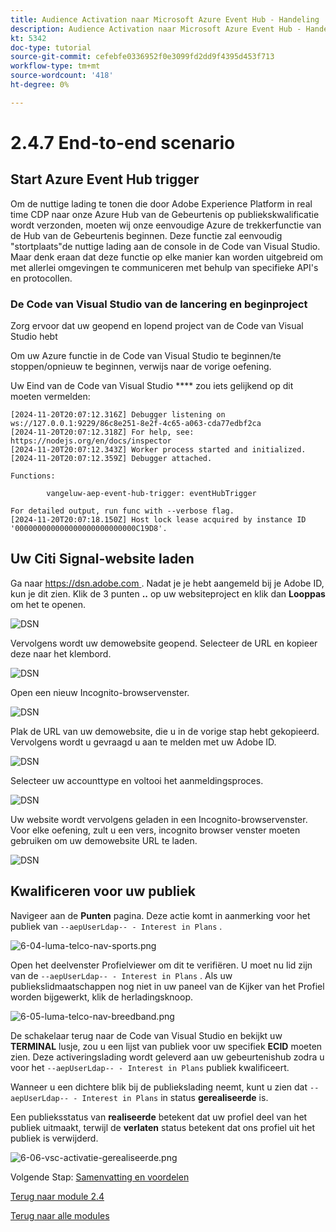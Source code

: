 ```yaml
---
title: Audience Activation naar Microsoft Azure Event Hub - Handeling
description: Audience Activation naar Microsoft Azure Event Hub - Handeling
kt: 5342
doc-type: tutorial
source-git-commit: cefebfe0336952f0e3099fd2dd9f4395d453f713
workflow-type: tm+mt
source-wordcount: '418'
ht-degree: 0%

---
```


# 2.4.7 End-to-end scenario

## Start Azure Event Hub trigger

Om de nuttige lading te tonen die door Adobe Experience Platform in real time CDP naar onze Azure Hub van de Gebeurtenis op publiekskwalificatie wordt verzonden, moeten wij onze eenvoudige Azure de trekkerfunctie van de Hub van de Gebeurtenis beginnen. Deze functie zal eenvoudig &quot;stortplaats&quot;de nuttige lading aan de console in de Code van Visual Studio. Maar denk eraan dat deze functie op elke manier kan worden uitgebreid om met allerlei omgevingen te communiceren met behulp van specifieke API&#39;s en protocollen.

### De Code van Visual Studio van de lancering en beginproject

Zorg ervoor dat uw geopend en lopend project van de Code van Visual Studio hebt

Om uw Azure functie in de Code van Visual Studio te beginnen/te stoppen/opnieuw te beginnen, verwijs naar de vorige oefening.

Uw Eind van de Code van Visual Studio **** zou iets gelijkend op dit moeten vermelden:

```code
[2024-11-20T20:07:12.316Z] Debugger listening on ws://127.0.0.1:9229/86c8e251-8e2f-4c65-a063-cda77edbf2ca
[2024-11-20T20:07:12.318Z] For help, see: https://nodejs.org/en/docs/inspector
[2024-11-20T20:07:12.343Z] Worker process started and initialized.
[2024-11-20T20:07:12.359Z] Debugger attached.

Functions:

        vangeluw-aep-event-hub-trigger: eventHubTrigger

For detailed output, run func with --verbose flag.
[2024-11-20T20:07:18.150Z] Host lock lease acquired by instance ID '000000000000000000000000000C19D8'.
```

## Uw Citi Signal-website laden

Ga naar [ https://dsn.adobe.com ](https://dsn.adobe.com). Nadat je je hebt aangemeld bij je Adobe ID, kun je dit zien. Klik de 3 punten **..** op uw websiteproject en klik dan **Looppas** om het te openen.

![ DSN ](./../../datacollection/module1.1/images/web8.png)

Vervolgens wordt uw demowebsite geopend. Selecteer de URL en kopieer deze naar het klembord.

![ DSN ](../../gettingstarted/gettingstarted/images/web3.png)

Open een nieuw Incognito-browservenster.

![ DSN ](../../gettingstarted/gettingstarted/images/web4.png)

Plak de URL van uw demowebsite, die u in de vorige stap hebt gekopieerd. Vervolgens wordt u gevraagd u aan te melden met uw Adobe ID.

![ DSN ](../../gettingstarted/gettingstarted/images/web5.png)

Selecteer uw accounttype en voltooi het aanmeldingsproces.

![ DSN ](../../gettingstarted/gettingstarted/images/web6.png)

Uw website wordt vervolgens geladen in een Incognito-browservenster. Voor elke oefening, zult u een vers, incognito browser venster moeten gebruiken om uw demowebsite URL te laden.

![ DSN ](../../gettingstarted/gettingstarted/images/web7.png)

## Kwalificeren voor uw publiek

Navigeer aan de **Punten** pagina. Deze actie komt in aanmerking voor het publiek van `--aepUserLdap-- - Interest in Plans` .

![ 6-04-luma-telco-nav-sports.png ](./images/cs1.png)

Open het deelvenster Profielviewer om dit te verifiëren. U moet nu lid zijn van de `--aepUserLdap-- - Interest in Plans` . Als uw publiekslidmaatschappen nog niet in uw paneel van de Kijker van het Profiel worden bijgewerkt, klik de herladingsknoop.

![ 6-05-luma-telco-nav-breedband.png ](./images/cs2.png)

De schakelaar terug naar de Code van Visual Studio en bekijkt uw **TERMINAL** lusje, zou u een lijst van publiek voor uw specifiek **ECID** moeten zien. Deze activeringslading wordt geleverd aan uw gebeurtenishub zodra u voor het `--aepUserLdap-- - Interest in Plans` publiek kwalificeert.

Wanneer u een dichtere blik bij de publiekslading neemt, kunt u zien dat `--aepUserLdap-- - Interest in Plans` in status **gerealiseerde** is.

Een publieksstatus van **realiseerde** betekent dat uw profiel deel van het publiek uitmaakt, terwijl de **verlaten** status betekent dat ons profiel uit het publiek is verwijderd.

![ 6-06-vsc-activatie-gerealiseerde.png ](./images/cs3.png)

Volgende Stap: [ Samenvatting en voordelen ](./summary.md)

[Terug naar module 2.4](./segment-activation-microsoft-azure-eventhub.md)

[Terug naar alle modules](./../../../overview.md)
